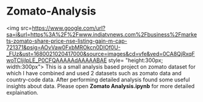 # Zomato-Analysis

<img src=https://www.google.com/url?sa=i&url=https%3A%2F%2Fwww.indiatvnews.com%2Fbusiness%2Fmarkets-zomato-share-price-nse-listing-gain-m-cap-721371&psig=AOvVaw0FxbMROkcn0DIOf0U-_FUz&ust=1680021020417000&source=images&cd=vfe&ved=0CA8QjRxqFwoTCIjilpLE_P0CFQAAAAAdAAAAABAE style= "height:300px; width:300px">
This is a small analysis based project on zomato dataset for which I have combined and used 2 datasets such as zomato data and country-code data.
After performing detailed analysis found some useful insights about data. Please open **Zomato Analysis.ipynb** for more detailed explaination.

